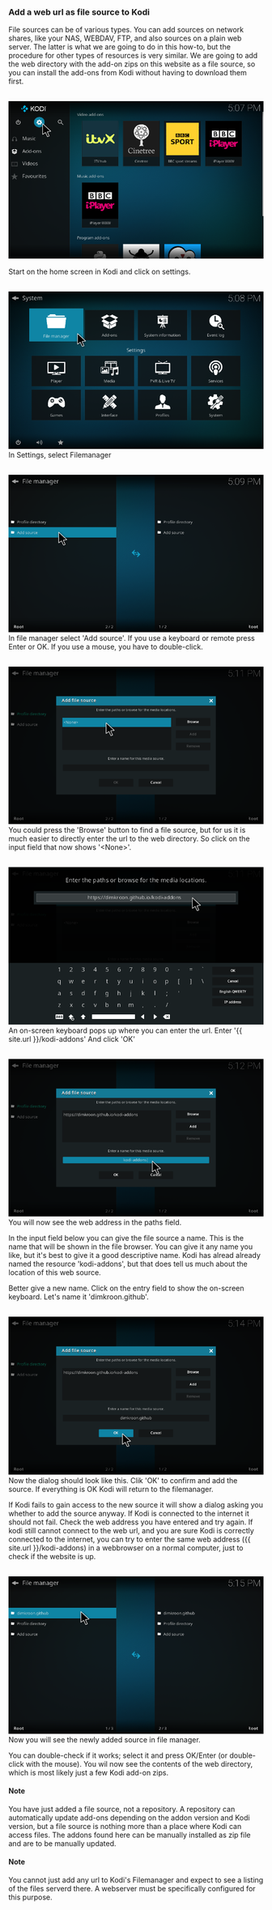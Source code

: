 ### Add a web url as file source to Kodi

File sources can be of various types. You can add sources on network shares, 
like your NAS, WEBDAV, FTP, and also sources on a plain web server. The 
latter is what we are going to do in this how-to, but the procedure for other 
types of resources is very similar. We are going to add the web directory with 
the add-on zips on this website as a file source, so you can install the 
add-ons from Kodi without having to download them first.

&nbsp;
![img select settings](/assets/images/kodi-home-select-settings.png)

Start on the home screen in Kodi and click on settings.

&nbsp;
![img select filemanager](/assets/images/kodi-settings-select-filemanager.png)
In Settings, select Filemanager

&nbsp;
![img select add source](/assets/images/kodi-filemanager-select-add-source.png)
In file manager select 'Add source'. If you use a keyboard or remote press
Enter or OK. If you use a mouse, you have to double-click.

&nbsp;
![img enter source](/assets/images/kodi-dlg-add-file-source-enter-source.png)
You could press the 'Browse' button to find a file source, but for us it is
much easier to directly enter the url to the web directory. So click on the 
input field that now shows '\<None>'.

&nbsp;
![img enter source location](/assets/images/kodi-enter-file-source-location.png)
An on-screen keyboard pops up where you can enter the url.
Enter '{{ site.url }}/kodi-addons'
And click 'OK'

&nbsp;
![img select source name](/assets/images/kodi-dlg-add-file-src-select-name.png)
You will now see the web address in the paths field. 

In the input field below you can give the file source a name. This is the name 
that will be shown in the file browser. You can give it any name you like, but
it's best to give it a good descriptive name. Kodi has alread already named the
resource 'kodi-addons', but that does tell us much about the location of 
this web source.

Better give a new name. Click on the entry field to show the on-screen 
keyboard. Let's name it 'dimkroon.github'. 

&nbsp;
![img dlg ok](/assets/images/kodi-dlg-add-file-src-select-ok.png)
Now the dialog should look like this. Clik 'OK' to confirm and add the source.
If everything is OK Kodi will return to the filemanager. 

If Kodi fails to gain access to the new source it will show a dialog asking 
you whether to add the source anyway. If Kodi is connected to the internet it 
should not fail. Check the web address you have entered and try again. If kodi 
still cannot connect to the web url, and you are sure Kodi is correctly
connected to the internet, you can try to enter the same web 
address ({{ site.url }}/kodi-addons) in a webbrowser on a normal
computer, just to check if the website is up.

&nbsp;
![img file mngr new src](/assets/images/kodi-filemanager-with-new-source.png)
Now you will see the newly added source in file manager.

You can double-check if it works; select it and press OK/Enter (or 
double-click with the mouse). You wil now see the contents of the web directory,
which is most likely just a few Kodi add-on zips.

#### Note
You have just added a file source, not a repository. A repository can 
automatically update add-ons depending on the addon version and Kodi version, 
but a file source is nothing more than a place where Kodi can access files. 
The addons found here can be manually installed as zip file and are to be 
manually updated.

#### Note
You cannot just add any url to Kodi's Filemanager and expect to see a 
listing of the files serverd there. A webserver must be specifically 
configured for this purpose.

